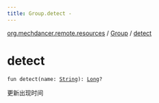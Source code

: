 ```yaml
---
title: Group.detect - 
---
```


[org.mechdancer.remote.resources](../index.html) / [Group](index.html) / [detect](./detect.html)

# detect

`fun detect(name: `[`String`](https://kotlinlang.org/api/latest/jvm/stdlib/kotlin/-string/index.html)`): `[`Long`](https://kotlinlang.org/api/latest/jvm/stdlib/kotlin/-long/index.html)`?`

更新出现时间

